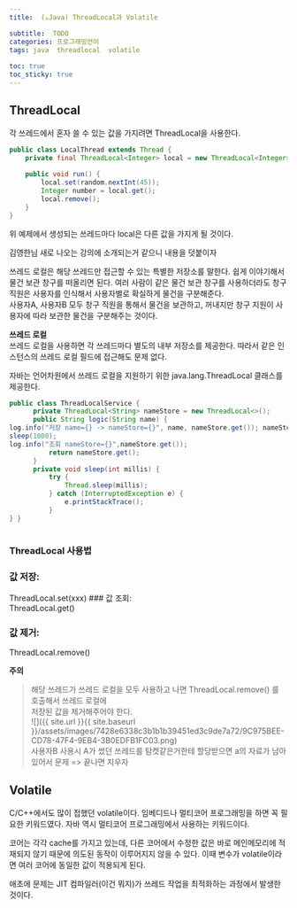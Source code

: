 ```yaml
---
title:  (☕️Java) ThreadLocal과 Volatile

subtitle:  TODO
categories: 프로그래밍언어 
tags: java  threadlocal  volatile
 
toc: true
toc_sticky: true
---
```


  
  
## ThreadLocal  
각 쓰레드에서 혼자 쓸 수 있는 값을 가지려면 ThreadLocal을 사용한다.  
  
```java  
public class LocalThread extends Thread {  
	private final ThreadLocal<Integer> local = new ThreadLocal<Integer>();  
	  
	public void run() {  
		local.set(random.nextInt(45));  
		Integer number = local.get();  
		local.remove();  
	}  
}  
```  
  
위 예제에서 생성되는 쓰레드마다 local은 다른 값을 가지게 될 것이다.  
  
  
김영한님 새로 나오는 강의에 소개되는거 같으니 내용을 덧붙이자  
  
쓰레드 로컬은 해당 쓰레드만 접근할 수 있는 특별한 저장소를 말한다. 쉽게 이야기해서 물건 보관 창구를 떠올리면 된다. 여러 사람이 같은 물건 보관 창구를 사용하더라도 창구 직원은 사용자를 인식해서 사용자별로 확실하게 물건을 구분해준다.  
사용자A, 사용자B 모두 창구 직원을 통해서 물건을 보관하고, 꺼내지만 창구 지원이 사용자에 따라 보관한 물건을 구분해주는 것이다.   
  
  
**쓰레드 로컬**  
쓰레드 로컬을 사용하면 각 쓰레드마다 별도의 내부 저장소를 제공한다. 따라서 같은 인스턴스의 쓰레드 로컬 필드에 접근해도 문제 없다.   
  
  
자바는 언어차원에서 쓰레드 로컬을 지원하기 위한 java.lang.ThreadLocal 클래스를 제공한다.   
  
  
```java  
public class ThreadLocalService {  
      private ThreadLocal<String> nameStore = new ThreadLocal<>();  
      public String logic(String name) {  
log.info("저장 name={} -> nameStore={}", name, nameStore.get()); nameStore.set(name);   
sleep(1000);  
log.info("조회 nameStore={}",nameStore.get());   
          return nameStore.get();  
      }  
      private void sleep(int millis) {  
          try {  
              Thread.sleep(millis);  
          } catch (InterruptedException e) {  
              e.printStackTrace();  
          }  
} }   
  
```  
  
  
### ThreadLocal 사용법  
### 값 저장:  
ThreadLocal.set(xxx) ### 값 조회:  
ThreadLocal.get()  
### 값 제거:  
ThreadLocal.remove()   
  
**주의**  
> 해당 쓰레드가 쓰레드 로컬을 모두 사용하고 나면 ThreadLocal.remove() 를 호출해서 쓰레드 로컬에     
저장된 값을 제거해주어야 한다.   
![]({{ site.url }}{{ site.baseurl }}/assets/images/7428e6338c3b1b1b39451ed3c9de7a72/9C975BEE-CD78-47F4-9EB4-3B0EDFB1FC03.png)  
사용자B 사용시 A가 썼던 쓰레드를 탐켓같은거한테 할당받으면 a의 자료가 남아있어서 문제 => 끝나면 지우자  
  
  
## Volatile  
C/C++에서도 많이 접했던 volatile이다. 임베디드나 멀티코어 프로그래밍을 하면 꼭 필요한 키워드였다. 자바 역시 멀티코어 프로그래밍에서 사용하는 키워드이다.  
  
코어는 각각 cache를 가지고 있는데, 다른 코어에서 수정한 값은 바로 메인메모리에 적재되지 않기 때문에 의도된 동작이 이루어지지 않을 수 있다. 이때 변수가 volatile이라면 여러 코어에 동일한 값이 적용되게 된다.  
  
애초에 문제는 JIT 컴파일러(이건 뭐지)가 쓰레드 작업을 최적화하는 과정에서 발생한 것이다.  
